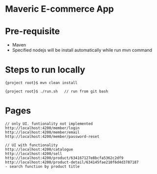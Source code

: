 # Maveric E-commerce App

# Pre-requisite

-   Maven
-   Specified nodejs will be install automatically while run mvn command

# Steps to run locally

```
{project root}$ mvn clean install

{project root}$ ./run.sh   // run from git bash
```

# Pages

```
// only UI. funtionality not implemented
http://localhost:4200/member/login
http://localhost:4200/member/email
http://localhost:4200/member/password-reset

// UI with functionality
http://localhost:4200/catalogue
http://localhost:4200/sell
http://localhost:4200/product/634167127e8bcfa5362c2df9
http://localhost:4200/product-detail/634145fae210f6d4d3787187
- search function by product title
```
